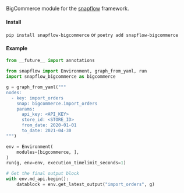 BigCommerce module for the [snapflow](https://github.com/kvh/snapflow) framework.

#### Install

`pip install snapflow-bigcommerce` or `poetry add snapflow-bigcommerce`

#### Example

```python
from __future__ import annotations

from snapflow import Environment, graph_from_yaml, run
import snapflow_bigcommerce as bigcommerce

g = graph_from_yaml("""
nodes:
  - key: import_orders
    snap: bigcommerce.import_orders
    params:
      api_key: <API_KEY>
      store_id: <STORE_ID>
      from_date: 2020-01-01
      to_date: 2021-04-30
""")

env = Environment(
    modules=[bigcommerce, ],
)
run(g, env=env, execution_timelimit_seconds=1)

# Get the final output block
with env.md_api.begin():
    datablock = env.get_latest_output("import_orders", g)
```
